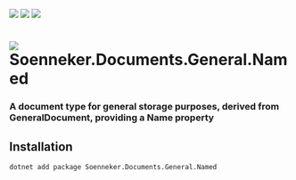 ﻿[![](https://img.shields.io/nuget/v/soenneker.documents.general.named.svg?style=for-the-badge)](https://www.nuget.org/packages/soenneker.documents.general.named/)
[![](https://img.shields.io/github/actions/workflow/status/soenneker/soenneker.documents.general.named/publish-package.yml?style=for-the-badge)](https://github.com/soenneker/soenneker.documents.general.named/actions/workflows/publish-package.yml)
[![](https://img.shields.io/nuget/dt/soenneker.documents.general.named.svg?style=for-the-badge)](https://www.nuget.org/packages/soenneker.documents.general.named/)

# ![](https://user-images.githubusercontent.com/4441470/224455560-91ed3ee7-f510-4041-a8d2-3fc093025112.png) Soenneker.Documents.General.Named
### A document type for general storage purposes, derived from GeneralDocument, providing a Name property

## Installation

```
dotnet add package Soenneker.Documents.General.Named
```
